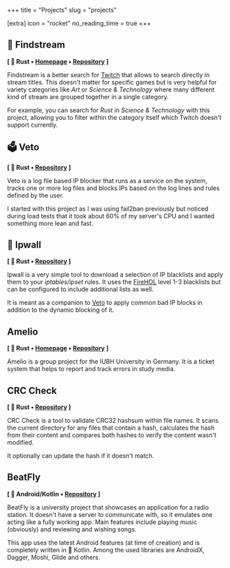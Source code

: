 +++
title = "Projects"
slug = "projects"

[extra]
icon = "rocket"
no_reading_time = true
+++

## 📼 Findstream

[findstream_home]: https://findstream.dnaka91.rocks
[findstream_repo]: https://github.com/dnaka91/findstream

**[ 🦀 Rust • [Homepage][findstream_home] • [Repository][findstream_repo] ]**

Findstream is a better search for [Twitch](https://twitch.tv) that allows to search directly in
stream titles. This doesn't matter for specific games but is very helpful for variety categories
like _Art_ or _Science & Technology_ where many different kind of stream are grouped together in a
single category.

For example, you can search for _Rust_ in _Science & Technology_ with this project, allowing you to
filter within the category itself which Twitch doesn't support currently.

## 🗳 Veto

[veto_repo]: https://github.com/dnaka91/veto

**[ 🦀 Rust • [Repository][veto_repo] ]**

Veto is a log file based IP blocker that runs as a service on the system, tracks one or more log
files and blocks IPs based on the log lines and rules defined by the user.

I started with this project as I was using fail2ban previously but noticed during load tests that it
took about 60% of my server's CPU and I wanted something more lean and fast.

## 🧱 Ipwall

[ipwall_repo]: https://github.com/dnaka91/ipwall

**[ 🦀 Rust • [Repository][ipwall_repo] ]**

Ipwall is a very simple tool to download a selection of IP blacklists and apply them to your
_iptables/ipset_ rules. It uses the [FireHOL](https://iplists.firehol.org/) level 1-3 blacklists but
can be configured to include additional lists as well.

It is meant as a companion to [Veto](#ballot-box-veto) to apply common bad IP blocks in addition to
the dynamic blocking of it.

<!--
## 🌋 Crator

[crator_home]: https://crator.dnaka91.rocks
[crator_repo]: https://github.com/dnaka91/crator

**[ 🦀 Rust • [Homepage][crator_home] • [Repository][crator_repo] ]**
-->

## Amelio

[amelio_home]: https://amelio.dnaka91.rocks
[amelio_repo]: https://github.com/dnaka91/amelio

**[ 🦀 Rust • [Homepage][amelio_home] • [Repository][amelio_repo] ]**

Amelio is a group project for the IUBH University in Germany. It is a ticket system that helps to
report and track errors in study media.

<!--
## ⏱️ Chronver

[chronver_home]: https://chronver.org
[chronver_repo]: https://github.com/dnaka91/chronver

**[ 🦀 Rust • [Homepage][chronver_home] • [Repository][chronver_repo] ]**
-->

<!--
## MarkDown Publisher

[mdpub_home]: https://mdpub.dnaka91.rocks.com
[mdpub_repo]: https://github.com/dnaka91/mdpub

**[ 🦀 Rust • [Homepage][mdpub_home] • [Repository][mdpub_repo] ]**

**M**ark**D**own **Pub**lisher (mdpub for short) helps republishing articles of personal blogs on
different Markdown based logging platforms. It takes single Markdown files which contains the a
post, then updates all links and lastly publishes the article again on Medium or dev.to or on both.

This is a helpful tool for anyone who wants to publish posts on their own website but still want to
get effects of publishing on other platforms to become more known.
-->

## CRC Check

[crccheck_repo]: https://github.com/dnaka91/crccheck-rs

**[ 🦀 Rust • [Repository][crccheck_repo] ]**

CRC Check is a tool to validate CRC32 hashsum within file names. It scans the current directory for
any files that contain a hash, calculates the hash from their content and compares both hashes to
verify the content wasn't modified.

It optionally can update the hash if it doesn't match.

## BeatFly

[beatfly_repo]: https://github.com/dnaka91/beatfly

**[ 🤖 Android/Kotlin • [Repository][beatfly_repo] ]**

BeatFly is a university project that showcases an application for a radio station. It doesn't have
a server to communicate with, so it emulates one acting like a fully working app. Main features
include playing music (obviously) and reviewing and wishing songs.

This app uses the latest Android features (at time of creation) and is completely written in
🍵 Kotlin. Among the used libraries are AndroidX, Dagger, Moshi, Glide and others.

<!--
## Reciply

[reciply_repo]: https://github.com/dnaka91/reciply

**[ 🤖 Android • [Repository][reciply_repo] ]**
-->
